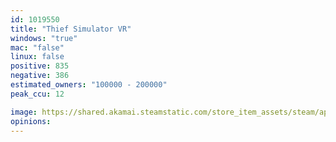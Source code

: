 ```yaml
---
id: 1019550
title: "Thief Simulator VR"
windows: "true"
mac: "false"
linux: false
positive: 835
negative: 386
estimated_owners: "100000 - 200000"
peak_ccu: 12

image: https://shared.akamai.steamstatic.com/store_item_assets/steam/apps/1019550/header.jpg?t=1725022682
opinions:
---
```

